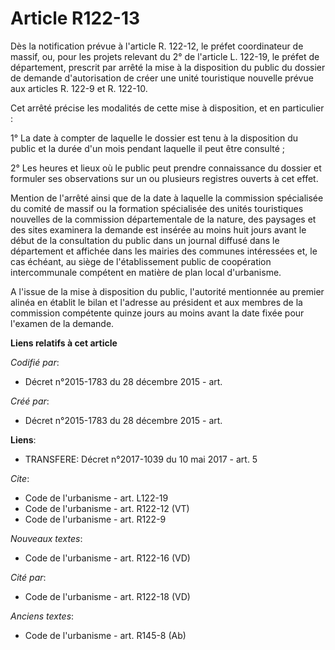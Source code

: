 # Article R122-13

Dès la notification prévue à l'article R. 122-12, le préfet coordinateur de massif, ou, pour les projets relevant du 2° de
l'article L. 122-19, le préfet de département, prescrit par arrêté la mise à la disposition du public du dossier de demande
d'autorisation de créer une unité touristique nouvelle prévue aux articles R. 122-9 et R. 122-10.

Cet arrêté précise les modalités de cette mise à disposition, et en particulier :

1° La date à compter de laquelle le dossier est tenu à la disposition du public et la durée d'un mois pendant laquelle il
peut être consulté ;

2° Les heures et lieux où le public peut prendre connaissance du dossier et formuler ses observations sur un ou plusieurs
registres ouverts à cet effet.

Mention de l'arrêté ainsi que de la date à laquelle la commission spécialisée du comité de massif ou la formation spécialisée
des unités touristiques nouvelles de la commission départementale de la nature, des paysages et des sites examinera la
demande est insérée au moins huit jours avant le début de la consultation du public dans un journal diffusé dans le
département et affichée dans les mairies des communes intéressées et, le cas échéant, au siège de l'établissement public de
coopération intercommunale compétent en matière de plan local d'urbanisme.

A l'issue de la mise à disposition du public, l'autorité mentionnée au premier alinéa en établit le bilan et l'adresse au
président et aux membres de la commission compétente quinze jours au moins avant la date fixée pour l'examen de la demande.

**Liens relatifs à cet article**

_Codifié par_:

  - Décret n°2015-1783 du 28 décembre 2015 - art.

_Créé par_:

  - Décret n°2015-1783 du 28 décembre 2015 - art.

**Liens**:

  - TRANSFERE: Décret n°2017-1039 du 10 mai 2017 - art. 5

_Cite_:

  - Code de l'urbanisme - art. L122-19
  - Code de l'urbanisme - art. R122-12 (VT)
  - Code de l'urbanisme - art. R122-9

_Nouveaux textes_:

  - Code de l'urbanisme - art. R122-16 (VD)

_Cité par_:

  - Code de l'urbanisme - art. R122-18 (VD)

_Anciens textes_:

  - Code de l'urbanisme - art. R145-8 (Ab)
